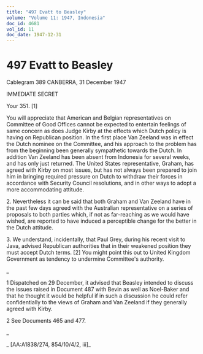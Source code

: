 ```yaml
---
title: "497 Evatt to Beasley"
volume: "Volume 11: 1947, Indonesia"
doc_id: 4681
vol_id: 11
doc_date: 1947-12-31
---
```


# 497 Evatt to Beasley

Cablegram 389 CANBERRA, 31 December 1947

IMMEDIATE SECRET

Your 351. [1]

You will appreciate that American and Belgian representatives on Committee of Good Offices cannot be expected to entertain feelings of same concern as does Judge Kirby at the effects which Dutch policy is having on Republican position. In the first place Van Zeeland was in effect the Dutch nominee on the Committee, and his approach to the problem has from the beginning been generally sympathetic towards the Dutch. In addition Van Zeeland has been absent from Indonesia for several weeks, and has only just returned. The United States representative, Graham, has agreed with Kirby on most issues, but has not always been prepared to join him in bringing required pressure on Dutch to withdraw their forces in accordance with Security Council resolutions, and in other ways to adopt a more accommodating attitude.

2\. Nevertheless it can be said that both Graham and Van Zeeland have in the past few days agreed with the Australian representative on a series of proposals to both parties which, if not as far-reaching as we would have wished, are reported to have induced a perceptible change for the better in the Dutch attitude.

3\. We understand, incidentally, that Paul Grey, during his recent visit to Java, advised Republican authorities that in their weakened position they must accept Dutch terms. [2] You might point this out to United Kingdom Government as tendency to undermine Committee's authority.

_

1 Dispatched on 29 December, it advised that Beasley intended to discuss the issues raised in Document 487 with Bevin as well as Noel-Baker and that he thought it would be helpful if in such a discussion he could refer confidentially to the views of Graham and Van Zeeland if they generally agreed with Kirby.

2 See Documents 465 and 477.

_

_ [AA:A1838/274, 854/10/4/2, iii]_
